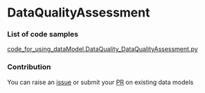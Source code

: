 # DataQualityAssessment

### List of code samples 

<!-- 50-List of code -->

<!-- [code entry](link) -->
[code_for_using_dataModel.DataQuality_DataQualityAssessment.py](https://github.com/smart-data-models/dataModel.DataQuality/blob/master/DataQualityAssessment/code/code_for_using_dataModel.DataQuality_DataQualityAssessment.py)


<!-- /50-List of code -->

### Contribution
You can raise an [issue](https://github.com/smart-data-models/dataModel.DataQuality/issues) or submit your [PR](https://github.com/smart-data-models/dataModel.DataQuality/pulls) on existing data models
